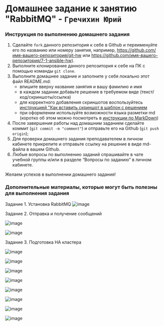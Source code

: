 # Домашнее задание к занятию "RabbitMQ" - `Гречихин Юрий`


### Инструкция по выполнению домашнего задания

   1. Сделайте `fork` данного репозитория к себе в Github и переименуйте его по названию или номеру занятия, например, https://github.com/имя-вашего-репозитория/git-hw или  https://github.com/имя-вашего-репозитория/7-1-ansible-hw).
   2. Выполните клонирование данного репозитория к себе на ПК с помощью команды `git clone`.
   3. Выполните домашнее задание и заполните у себя локально этот файл README.md:
      - впишите вверху название занятия и вашу фамилию и имя
      - в каждом задании добавьте решение в требуемом виде (текст/код/скриншоты/ссылка)
      - для корректного добавления скриншотов воспользуйтесь [инструкцией "Как вставить скриншот в шаблон с решением](https://github.com/netology-code/sys-pattern-homework/blob/main/screen-instruction.md)
      - при оформлении используйте возможности языка разметки md (коротко об этом можно посмотреть в [инструкции  по MarkDown](https://github.com/netology-code/sys-pattern-homework/blob/main/md-instruction.md))
   4. После завершения работы над домашним заданием сделайте коммит (`git commit -m "comment"`) и отправьте его на Github (`git push origin`);
   5. Для проверки домашнего задания преподавателем в личном кабинете прикрепите и отправьте ссылку на решение в виде md-файла в вашем Github.
   6. Любые вопросы по выполнению заданий спрашивайте в чате учебной группы и/или в разделе “Вопросы по заданию” в личном кабинете.
   
Желаем успехов в выполнении домашнего задания!
   
### Дополнительные материалы, которые могут быть полезны для выполнения задания

Задание 1. Установка RabbitMQ
![image](https://github.com/user-attachments/assets/68de260a-1114-4066-85c1-39b1f559fff1)


Задание 2. Отправка и получение сообщений

![image](https://github.com/user-attachments/assets/8215bfbd-edaa-4c02-9cb8-c1b1dd8a05fc)


![image](https://github.com/user-attachments/assets/f7e2d9c8-3cd3-4876-a5fe-4f5d921d5cba)


Задание 3. Подготовка HA кластера


![image](https://github.com/user-attachments/assets/269c2ec3-f278-42d4-85fd-c2a263c0ac03)


![image](https://github.com/user-attachments/assets/90c4283c-e0a4-4334-8525-890565e82b9a)


![image](https://github.com/user-attachments/assets/bd03f588-d0fb-4fd5-9f38-2cd5c3bea95d)



![image](https://github.com/user-attachments/assets/d2f8471a-f979-4cb9-8779-fd68c41fe776)



![image](https://github.com/user-attachments/assets/ed39e83c-851b-4814-ae23-b8743147b562)



![image](https://github.com/user-attachments/assets/5b67004d-0095-46a3-b83f-79c0baec79a3)



![image](https://github.com/user-attachments/assets/97624f6c-bb55-40c1-a7f3-32c3d8b86fd5)



![image](https://github.com/user-attachments/assets/a93cc27a-f137-4056-ab65-5323ded6cf61)
